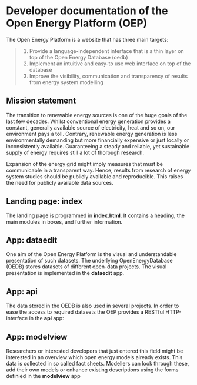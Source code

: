 Developer documentation of the Open Energy Platform (OEP)
=========================================================

The Open Energy Platform is a website that has three main targets:

> 1.  Provide a language-independent interface that is a thin layer on
>     top of the Open Energy Database (oedb)
> 2.  Implement an intuitive and easy-to use web interface on top of the
>     database
> 3.  Improve the visibility, communication and transparency of results
>     from energy system modelling

Mission statement
-----------------

The transition to renewable energy sources is one of the huge goals of
the last few decades. Whilst conventional energy generation provides a
constant, generally available source of electricity, heat and so on, our
environment pays a toll. Contrary, renewable energy generation is less
environmentally demanding but more financially expensive or just locally
or inconsistently available. Guaranteeing a steady and reliable, yet
sustainable supply of energy requires still a lot of thorough research.

Expansion of the energy grid might imply measures that must be
communicable in a transparent way. Hence, results from research of
energy system studies should be publicly available and reproducible.
This raises the need for publicly available data sources.

Landing page: index
-------------------

The landing page is programmed in **index.html**. It contains a heading,
the main modules in boxes, and further information.

App: dataedit
-------------

One aim of the Open Energy Platform is the visual and understandable
presentation of such datasets. The underlying OpenEnergyDatabase (OEDB)
stores datasets of different open-data projects. The visual presentation
is implemented in the **dataedit** app.


App: api
--------

The data stored in the OEDB is also used in several projects. In order
to ease the access to required datasets the OEP provides a RESTful
HTTP-interface in the **api** app:


App: modelview
--------------

Researchers or interested developers that just entered this field might
be interested in an overview which open energy models already exists.
This data is collected in so called fact sheets. Modellers can look
through these, add their own models or enhance existing descriptions
using the forms definied in the **modelview** app


